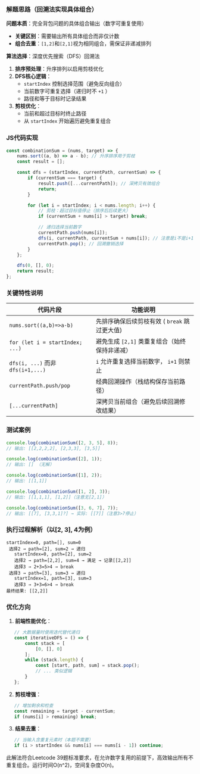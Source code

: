 ### 解题思路（回溯法实现具体组合）

**问题本质**：完全背包问题的具体组合输出（数字可重复使用）
* **关键区别**：需要输出所有具体组合而非仅计数
* **组合去重**：`[1,2]`和`[2,1]`视为相同组合，需保证非递减排列

**算法选择**：深度优先搜索（DFS）回溯法
1. **排序预处理**：升序排列以启用剪枝优化
2. **DFS核心逻辑**：
   - `startIndex` 控制选择范围（避免反向组合）
   - 当前数字可重复选择（递归时不 `+1` ）
   - 路径和等于目标时记录结果
3. **剪枝优化**：
   - 当前和超过目标时终止路径
   - 从 `startIndex` 开始遍历避免重复组合

### JS代码实现

```javascript
const combinationSum = (nums, target) => {
    nums.sort((a, b) => a - b); // 升序排序用于剪枝
    const result = [];

    const dfs = (startIndex, currentPath, currentSum) => {
        if (currentSum === target) {
            result.push([...currentPath]); // 深拷贝有效组合
            return;
        }

        for (let i = startIndex; i < nums.length; i++) {
            // 剪枝：超过目标值停止（排序后后续更大）
            if (currentSum + nums[i] > target) break;

            // 递归选择当前数字
            currentPath.push(nums[i]);
            dfs(i, currentPath, currentSum + nums[i]); // 注意是i不是i+1（可重复使用）
            currentPath.pop(); // 回溯撤销选择
        }
    };

    dfs(0, [], 0);
    return result;
};
```

### 关键特性说明

| 代码片段                          | 功能说明                                                                 |
|----------------------------------|--------------------------------------------------------------------------|
| `nums.sort((a,b)=>a-b)` | 先排序确保后续剪枝有效 ( `break` 跳过更大值)                             |
| `for (let i = startIndex; ...)` | 避免生成 `[2,1]` 类重复组合（始终保持非递减）                             |
| `dfs(i, ...)` 而非 `dfs(i+1,...)` | `i` 允许重复选择当前数字， `i+1` 则禁止                                    |
| `currentPath.push/pop` | 经典回溯操作（栈结构保存当前路径）                                     |
| `[...currentPath]` | 深拷贝当前组合（避免后续回溯修改结果）                                 |

### 测试案例

```javascript
console.log(combinationSum([2, 3, 5], 8));
// 输出: [[2,2,2,2], [2,3,3], [3,5]]

console.log(combinationSum([2], 1));
// 输出: [] （无解）

console.log(combinationSum([1], 2));
// 输出: [[1,1]]

console.log(combinationSum([1, 2], 3));
// 输出: [[1,1,1], [1,2]]（注意无[2,1]）

console.log(combinationSum([3, 6, 7], 7));
// 输出: [[7], [3,3,1]?] → 实际: [[7]]（注意3>7停止）
```

### 执行过程解析（以[2, 3], 4为例）

```
startIndex=0, path=[], sum=0
 选择2 → path=[2], sum=2 → 递归
   startIndex=0, path=[2], sum=2
   选择2 → path=[2,2], sum=4 → 满足 → 记录[[2,2]]
   选择3 → 2+3=5>4 → break
 选择3 → path=[3], sum=3 → 递归
   startIndex=1, path=[3], sum=3
   选择3 → 3+3=6>4 → break
最终结果: [[2,2]]
```

### 优化方向

1. **前端性能优化**：


```javascript
   // 大数据量时使用迭代替代递归
   const iterativeDFS = () => {
       const stack = [
           [0, [], 0]
       ];
       while (stack.length) {
           const [start, path, sum] = stack.pop();
           // ... 类似逻辑
       }
   };
```

2. **剪枝增强**：


```javascript
   // 增加剩余和检查
   const remaining = target - currentSum;
   if (nums[i] > remaining) break;
```

3. **结果去重**：


```javascript
   // 当输入含重复元素时（本题不需要）
   if (i > startIndex && nums[i] === nums[i - 1]) continue;
```

此解法符合Leetcode 39题标准要求，在允许数字复用的前提下，高效输出所有不重复组合。运行时间O(n^2)，空间复杂度O(n)。
